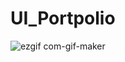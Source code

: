 # UI_Portpolio

![ezgif com-gif-maker](https://user-images.githubusercontent.com/71377466/175271265-8e818079-3018-4269-a39a-a0448b23adfb.gif)
